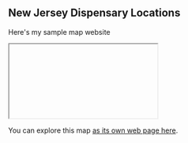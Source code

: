 ## New Jersey Dispensary Locations

Here's my sample map website

<iframe> src="nj_dispensaries.html" heigh="500" width="500"></iframe>

You can explore this map [as its own web page here](nj_dispensaries.html).
